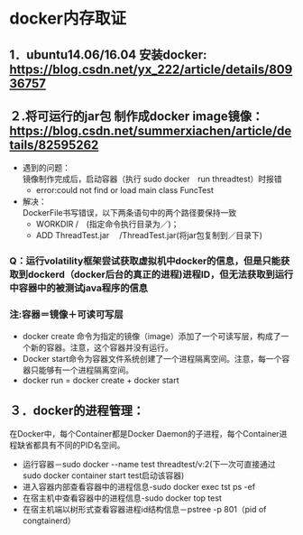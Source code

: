 # docker内存取证  
## 1．ubuntu14.06/16.04 安装docker: https://blog.csdn.net/yx_222/article/details/80936757    
## ２.将可运行的jar包 制作成docker image镜像：https://blog.csdn.net/summerxiachen/article/details/82595262   
* 遇到的问题：   
镜像制作完成后，启动容器（执行 sudo docker　run threadtest）时报错　　　　
    - error:could not find or load main class FuncTest　　　
* 解决：  
DockerFile书写错误，以下两条语句中的两个路径要保持一致  
    - WORKDIR /　(指定命令执行目录为／)；  
    - ADD ThreadTest.jar 　/ThreadTest.jar(将jar包复制到／目录下)　　　
### Q：运行volatility框架尝试获取虚拟机中docker的信息，但是只能获取到dockerd（docker后台的真正的进程)进程ID，但无法获取到运行中容器中的被测试java程序的信息  
### 注:容器＝镜像＋可读可写层　　
- docker create 命令为指定的镜像（image）添加了一个可读写层，构成了一个新的容器。注意，这个容器并没有运行。  
- Docker start命令为容器文件系统创建了一个进程隔离空间。注意，每一个容器只能够有一个进程隔离空间。  
- docker run = docker create + docker start  
## ３．docker的进程管理：　 　
在Docker中，每个Container都是Docker Daemon的子进程，每个Container进程缺省都具有不同的PID名空间。
* 运行容器－sudo docker --name test threadtest/v:2(下一次可直接通过sudo docker container start test启动该容器)
* 进入容器内部查看容器中的进程信息-sudo docker exec tst ps -ef　　
* 在宿主机中查看容器中的进程信息-sudo docker top test　　　
* 在宿主机端以树形式查看容器进程id结构信息－pstree -p 801（pid of congtainerd）


